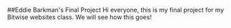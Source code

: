 ##Eddie Barkman's Final Project
Hi everyone, this is my final project for my Bitwise websites class. We will see how this goes!